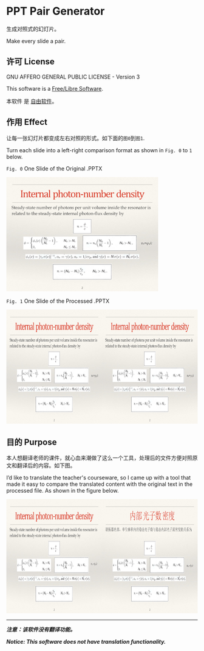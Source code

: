 # PPT Pair Generator
 
 生成对照式的幻灯片。
 
 Make every slide a pair.

## 许可 License

GNU AFFERO GENERAL PUBLIC LICENSE - Version 3

This software is a [Free/Libre Software](https://www.gnu.org/philosophy/free-sw.en.html).

本软件 是 [自由软件](https://www.gnu.org/philosophy/free-sw.html)。

## 作用  Effect

让每一张幻灯片都变成左右对照的形式。如下面的`图0`到`图1`.

Turn each slide into a left-right comparison format as shown in `Fig. 0` to `1` below.

`Fig. 0` One Slide of the Original .PPTX

<img src="doc/p0.png" height="300px">

`Fig. 1` One Slide of the Processed .PPTX

<img src="doc/p1.png" height="300px">

## 目的  Purpose

本人想翻译老师的课件，就心血来潮做了这么一个工具，处理后的文件方便对照原文和翻译后的内容。如下图。

I’d like to translate the teacher's courseware, so I came up with a tool that made it easy to compare the translated content with the original text in the processed file. As shown in the figure below.

<img src="doc/p2.png" height="300px">

---

***注意：该软件没有翻译功能。***

***Notice: This software does not have translation functionality.***